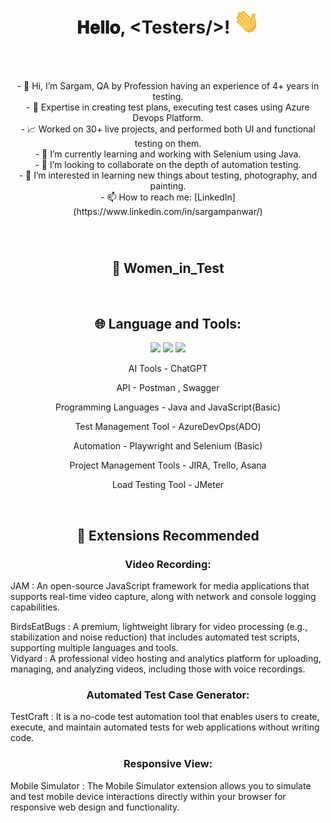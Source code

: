 <h1 align="center">
  𝐇𝐞𝐥𝐥𝐨, &lt;Testers/&gt;!
  <img src="Hi.gif" width="40px" />
</h1>

<br/>
<br/>
<p align="center">
- 👋 Hi, I’m Sargam, QA by Profession having an experience of 4+ years in testing. <br/>
- 💼 Expertise in creating test plans, executing test cases using Azure Devops Platform.  <br/>
- 📈 Worked on 30+ live projects, and performed both UI and functional testing on them.  <br/>
- 🌱 I’m currently learning and working with Selenium using Java.  <br/>
- 👯 I’m looking to collaborate on the depth of automation testing.  <br/>
- 👀 I’m interested in learning new things about testing, photography, and painting.  <br/>
- 📫 How to reach me:
     [LinkedIn](https://www.linkedin.com/in/sargampanwar/)
</p>
<br/>

# <h2 align="center">&#x1F469; Women_in_Test </h2>


<br/> 
<h2 align="center">
  🌐 Language and Tools:
</h2>
<p align="center">
<img src="https://img.shields.io/badge/Selenium-43B02A?style=for-the-badge&logo=Playwright&logoColor=white"/>
<img src="https://img.shields.io/badge/Postman-FF6C37?style=for-the-badge&logo=Postman&logoColor=white"/>
<img src="https://img.shields.io/badge/Java-ED8B00?style=for-the-badge&logo=java&logoColor=white"/>
<br/>
</p>
<p align="center"> AI Tools - ChatGPT
<p align="center"> API - Postman , Swagger
<p align="center"> Programming Languages - Java and JavaScript(Basic)
<p align="center">Test Management Tool - AzureDevOps(ADO)
<p align="center">Automation - Playwright and Selenium (Basic)
<p align="center">Project Management Tools - JIRA, Trello, Asana
<p align="center">Load Testing Tool - JMeter
 </p>
</div>

<br/>

<h2 align="center">&#x1F516; Extensions Recommended </h2>
<h3 align="center" > Video Recording: </h3>
 JAM : An open-source JavaScript framework for media applications that supports real-time video capture, along with network and console logging capabilities. </br>

 
 BirdsEatBugs : A premium, lightweight library for video processing (e.g., stabilization and noise reduction) that includes automated test scripts, supporting multiple languages and tools. </br>
 Vidyard : A professional video hosting and analytics platform for uploading, managing, and analyzing videos, including those with voice recordings.

 <h3 align="center">Automated Test Case Generator:</h3>
 TestCraft : It is a no-code test automation tool that enables users to create, execute, and maintain automated tests for web applications without writing code.

 <h3 align="center">Responsive View:</h3>
 Mobile Simulator : The Mobile Simulator extension allows you to simulate and test mobile device interactions directly within your browser for responsive web design and functionality.
 

<!---
Sargamp16/Sargamp16 is a ✨ special ✨ repository because its `README.md` (this file) appears on your GitHub profile.
You can click the Preview link to take a look at your changes.
--->
